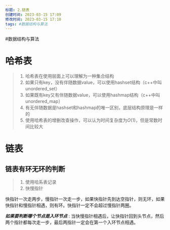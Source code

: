 ```yaml
---
标题: 2.链表
创建时间: 2023-03-15 17:09
修改时间: 2023-03-15 17:10
tags: #数据结构与算法
---
```



#数据结构与算法 
# 哈希表
> 1. 哈希表在使用层面上可以理解为一种集合结构
> 2. 如果只有key，没有伴随数据value，可以使用hashset结构（c++中叫unordered_set）
> 3. 如果既有key又有伴随数据value，可以使用hashmap结构（c++中叫unordered_map）
> 4. 有无伴随数据是hashset和hashmap的唯一区别，底层结构原理是一样的
> 5. 使用哈希表的增删改查操作，可以认为时间复杂度为$O(1)$，但是常数时间比较大


# 链表
## 链表有环无环的判断
> 1. 使用哈系表记录
> 2. 快慢指针

快指针一次走两步，慢指针一次走一步，如果快指针先到达空指针，则无环，如果快指针和慢指针相遇，则有环。快指针一定不会超过慢指针两圈。

***如果要判断哪个节点是入环节点*** : 当快慢指针相遇后，让快指针回到头节点，然后两个指针都每次走一步，最后两指针一定会在第一个入环节点相遇。